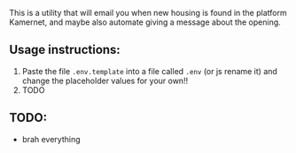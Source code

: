 This is a utility that will email you when new housing is found in the platform Kamernet, and maybe also automate giving a message about the opening. 

## Usage instructions: 
1. Paste the file `.env.template` into a file called `.env` (or js rename it) and change the placeholder values for your own!!
2. TODO

## TODO: 
- brah everything
